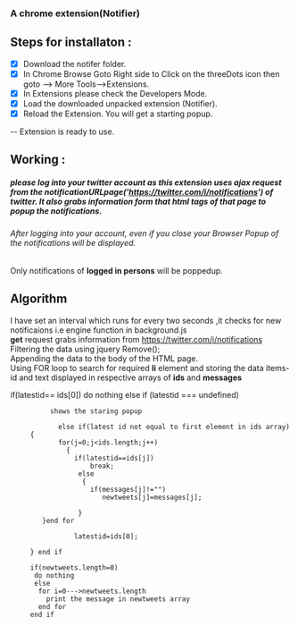 

### A chrome extension(Notifier)



## Steps for installaton :
  - [x] Download the notifer folder.
  - [x] In Chrome Browse Goto Right side to Click  on the threeDots icon then goto --> More Tools-->Extensions.
  - [x] In Extensions please check the Developers Mode.
  - [x] Load the downloaded unpacked extension (Notifier).
  - [x] Reload the Extension. You will get a starting popup.
   
   -- Extension is ready to use.
  ## Working :
  
   ##### please log into your twitter account as this extension uses ajax request from the notificationURLpage('https://twitter.com/i/notifications') of twitter.  It also grabs information form that html tags of that page to popup the notifications.
   ###### After logging into your account, even if you close your Browser Popup of the notifications will be displayed.
   
   Only notifications of **logged in persons** will be poppedup.
   
## Algorithm
I have set an interval which runs for every two seconds ,it checks for new notificaions i.e engine function in background.js <br/>
**get** request grabs information from https://twitter.com/i/notifications  
Filtering the data using jquery  Remove();<br/>
Appending the data to the body of the HTML page.<br/>
Using FOR loop to search for required  **li** element and storing the data items-id and text displayed in respective arrays of **ids** and **messages**
 
 
 if(latestid== ids[0])
            do nothing
     else if (latestid === undefined)
     
              shows the staring popup
               
                else if(latest id not equal to first element in ids array)
         {
                for(j=0;j<ids.length;j++)  
			      {
			  	    if(latestid==ids[j])
			  	    	break;
			  	     else
			  	      {
			  	       	if(messages[j]!="")
			  	           newtweets[j]=messages[j];
			  	          
			  	     }
            }end for
                  
			       	latestid=ids[0];
                
         } end if
         
         if(newtweets.length=0)
          do nothing
          else
           for i=0--->newtweets.length
             print the message in newtweets array
           end for
         end if
